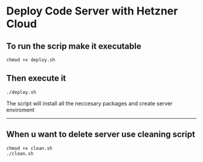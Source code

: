 # Deploy Code Server with Hetzner Cloud

## To run the scrip make it executable 
```
chmod +x deploy.sh
```

## Then execute it 
```
./deploy.sh
```

The script will install all the neccesary packages and create server enviroment

---
## When u want to delete server use cleaning script
```
chmod +x clean.sh
./clean.sh
```